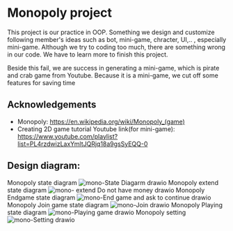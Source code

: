 
# Monopoly project

This project is our practice in OOP. Something we design and customize following member's ideas such as bot, mini-game, chracter, UI,.. , especially mini-game. Although we try to coding too much, there are something wrong in our code. We have to learn more to finish this project.

Beside this fail, we are success in generating a mini-game, which is pirate and crab game from Youtube. Because it is a mini-game, we cut off some features for saving time  

## Acknowledgements

 - Monopoly: https://en.wikipedia.org/wiki/Monopoly_(game)
 - Creating 2D game tutorial Youtube link(for mini-game): https://www.youtube.com/playlist?list=PL4rzdwizLaxYmltJQRjq18a9gsSyEQQ-0

 ## Design diagram:

Monopoly state diagram
![mono-State Diagarm drawio](https://github.com/phandanghung123/Monopoly/assets/130640512/e404a9f1-a28f-4ce0-96b7-95c993e3229c)
Monopoly extend state diagram
![mono- extend  Do not have money drawio](https://github.com/phandanghung123/Monopoly/assets/130640512/968a3e39-3b43-4fef-a0e4-29d44a226349)
Monopoly Endgame state diagram
![mono-End game and ask to continue drawio](https://github.com/phandanghung123/Monopoly/assets/130640512/4b650977-a737-4539-b22d-4e44f0231287)
Monopoly Join game state diagram
![mono-Join drawio](https://github.com/phandanghung123/Monopoly/assets/130640512/d7b67caf-e2d3-48ea-8f9d-46404a654a1f)
Monopoly Playing state diagram
![mono-Playing game drawio](https://github.com/phandanghung123/Monopoly/assets/130640512/5b715a30-27f9-4349-a7ab-836827c50078)
Monopoly setting
![mono-Setting drawio](https://github.com/phandanghung123/Monopoly/assets/130640512/5eb8a728-2c48-4d91-b562-0c6e02c7b755)





